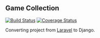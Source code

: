 ## Game Collection

[![Build Status](https://travis-ci.org/eduardo-matos/django-game-collection.png?branch=master)](https://travis-ci.org/eduardo-matos/django-game-collection) [![Coverage Status](https://coveralls.io/repos/eduardo-matos/django-game-collection/badge.png?branch=master)](https://coveralls.io/r/eduardo-matos/django-game-collection?branch=master)

Converting project from [Laravel](https://github.com/eduardo-matos/laravel-game-collection) to Django.
